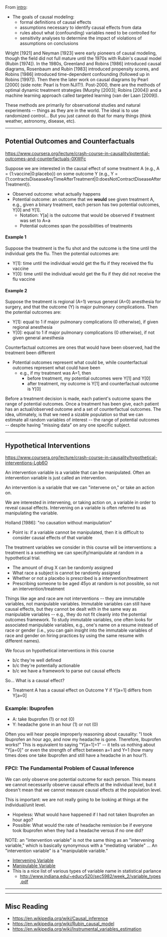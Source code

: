 

From [intro](https://www.coursera.org/lecture/crash-course-in-causality/confusion-over-causality-x4UMR):
  - The goals of causal modeling:
    * formal definitions of causal effects
    * assumptions necessary to identify causal effects from data
    * rules about what (confounding) variables need to be controlled for
    * sensitivity analyses to determine the impact of violations of assumptions on conclusions
    
 Wright [1921] and Neyman [1923] were early pioneers of causal modeling, though the field did not
 full mature until the 1970s with Rubin's causal model (Rubin [1974]). In the 1980s, Greenland and Robins [1986]
 introduced causal diagrams, Rosenbaum and Rubin [1983] introduced propensity scores, and Robins [1986] introduced
 time-dependent confounding (followed up in Robins [1997]).  Then there  the later work on causal diagrams by 
 Pearl [2000] (side note: Pearl is from NJIT!).  Post-2000, there are the methods of optimal dynamic treatment
 strategies (Murphy [2003]; Robins [2004]) and a machine learning approach called targeted learning (van der Laan [2009]).
 
 These methods are primarily for observational studies and natural experiments -- things as they are in the world.  The ideal
 is to use randomized control... But you just cannot do that for many things (think weather, astronomy, disease, etc).
 
 
 --------------------------------
 
## Potential Outcomes and Counterfactuals

https://www.coursera.org/lecture/crash-course-in-causality/potential-outcomes-and-counterfactuals-0XWFc

Suppose we are interested in the causal effect of some treatment A (e.g., A = {1:vaccine|0:placebo}) on some outcome Y
(e.g., Y = {1:contractsDiseaseAnyTimeAfterTreatment|0:doesNotContractDiseaseAfterTreatment}).

* Observed outcome: what actually happens
* Potential outcome: an outcome that we **would** see given treatment A, e.g., given a binary treatment, each
person has two potential outcomes, Y[0] and Y[1].
  - Notation: Y[a] is the outcome that would be observed if treatment was set to A=a
  - Potential outcomes span the possibilities of treatments 
  
#### Example 1
Suppose the treatment is the flu shot and the outcome is the time until the individual gets the flu. Then
the potential outcomes are:
* Y[1]: time until the individual would get the flu if they received the flu vaccine
* Y[0]: time until the individual would get the flu if they did not receive the flu vaccine

#### Example 2
Suppose the treatment is regional (A=1) versus general (A=0) anesthesia for surgery, and that the outcome
(Y) is major pulmonary complications.  Then the potential outcomes are:
* Y[1]: equal to 1 if major pulmonary complications (0 otherwise), if given regional anesthesia
* Y[0]: equal to 1 if major pulmonary complications (0 otherwise), if not given general anesthesia


Counterfactual outcomes are ones that would have been observed, had the treatment been different
* Potential outcomes represent what could be, while counterfactual outcomes represent what could have been
  - e.g., if my treatment was A=1, then
      * before treatment, my potential outcomes were Y[1] and Y[0]
      * after treatment, my outcome is Y[1] and counterfactual outcome is Y[0]
      
Before a treatment decision is made, each patient's outcome spans the range of potential outcomes.  Once
a treatment has been give, each patient has an actual/observed outcome and a set of counterfactual outcomes.  The
idea, ultimately, is that we need a sizable population so that we can estimate all random variables of 
interest -- the range of potential outcomes -- despite having "missing data" on any one specific subject.

----------------

## Hypothetical Interventions

https://www.coursera.org/lecture/crash-course-in-causality/hypothetical-interventions-Lgb6O

An intervention variable is a variable that can be manipulated.  Often an intervention variable is just
called an intervention.  

An intervention is a variable that we can "intervene on," or take an action on.  

We are interested in intervening, or taking action on, a variable in order to reveal causal effects. Intervening
on a variable is often referred to as manipulating the variable.  
  
Holland [1986]: "no causation without manipulation"
* Point is: if a variable cannot be manipulated, then it is difficult to consider causal effects of that variable

The treatment variables we consider in this course will be interventions: a treatment is a something we can 
specify/manipulate at random in a hypothetical trial.
* The amount of drug X can be randomly assigned
* What race a subject is cannot be randomly assigned
* Whether or not a placebo is prescribed is a intervention/treatment
* Prescribing someone to be aged 45yo at random is not possible, so not an intervention/treatment

Things like age and race are not interventions -- they are immutable variables, not manipulable 
variables.  Immutable variables can still have causal effects, but they cannot be dealt with 
in the same way as manipulable variables -- e.g., they do not fit cleanly into the potential outcomes
framework.  To study immutable variables, one often looks for associated manipulable variables, e.g.,
one's name on a resume instead of race or gender (i.e., you can gain insight into the immutable variables
of race and gender on hiring practices by using the same resume with different names).

We focus on hypothetical interventions in this course
* b/c they're well defined
* b/c they're potentially actionable
* b/c we have a framework to parse out causal effects

So... What is a causal effect?
* Treatment A has a causal effect on Outcome Y if Y[a=1] differs from Y[a=0]

### Example: Ibuprofen
* A: take Ibuprofen (1) or not (0)
* Y: headache gone in an hour (1) or not (0)

Often you will hear people improperly reasoning about causality: "I took Ibuprofen an hour ago, and
now my headache is gone. Therefore, Ibuprofen works!"  This is equivalent to saying "Y[a=1]=1" -- it tells us
nothing about "Y[a=0]" or even the strength of effect between a=1 and Y=1 (how many times does one take
Ibuprofen and still have a headache in an hour?).

### FPCI:  The Fundamental Problem of Causal Inference
We can only observe one potential outcome for each person.  This means we cannot necessarily observe 
causal effects at the individual level, but it doesn't mean that we cannot measure causal effects
at the population level.  

This is important:  we are not really going to be looking at things at the individual/unit level.
* Hopeless: What would have happened if I had not taken Ibuprofen an hour ago?
* Possible: What would the rate of headache remission be if everyone took Ibuprofen when they had a headache
versus if no one did?

NOTE: an "intervention variable" is not the same thing as an "intervening variable," which is basically
synonymous with a "mediating variable" ... An "intervention variable" is a "manipulable variable."
* [Intervening Variable](https://www.statisticshowto.datasciencecentral.com/intervening-variable/)
* [Manipulable Variable](https://www.statisticshowto.datasciencecentral.com/manipulated-variable/)
* This is a nice list of various types of variable name in statistical parlance
  - http://www.indiana.edu/~educy520/sec5982/week_2/variable_types.pdf
  

----------------------



------------------------

## Misc Reading
* https://en.wikipedia.org/wiki/Causal_inference
* https://en.wikipedia.org/wiki/Rubin_causal_model
* https://en.wikipedia.org/wiki/Instrumental_variables_estimation






